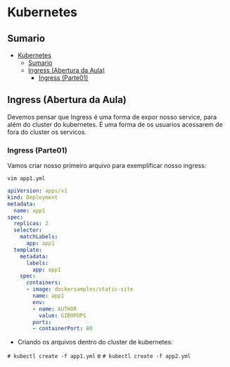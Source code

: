 # Kubernetes

## Sumario

- [Kubernetes](#kubernetes)
  - [Sumario](#sumario)
  - [Ingress (Abertura da Aula)](#ingress-abertura-da-aula)
    - [Ingress (Parte01)](#ingress-parte01)


## Ingress (Abertura da Aula)

Devemos pensar que Ingress  é uma forma de expor nosso service, para além do cluster do kubernetes. É uma forma de os usuarios acessarem de fora do cluster os servicos.

### Ingress (Parte01)

Vamos criar nosso primeiro arquivo para exemplificar nosso ingress:

`vim app1.yml`

```yml
apiVersion: apps/v1
kind: Deployment
metadata:
  name: app1
spec:
  replicas: 2
  selector:
    matchLabels:
      app: app1
  template:
    metadata:
      labels:
        app: app1
    spec:
      containers:
      - image: dockersamples/static-site
        name: app1
        env:
        - name: AUTHOR
          value: GIROPOPS
        ports:
        - containerPort: 80
```

- Criando os arquivos dentro do cluster de kubernetes:

`# kubectl create -f app1.yml` e `# kubectl create -f app2.yml`

